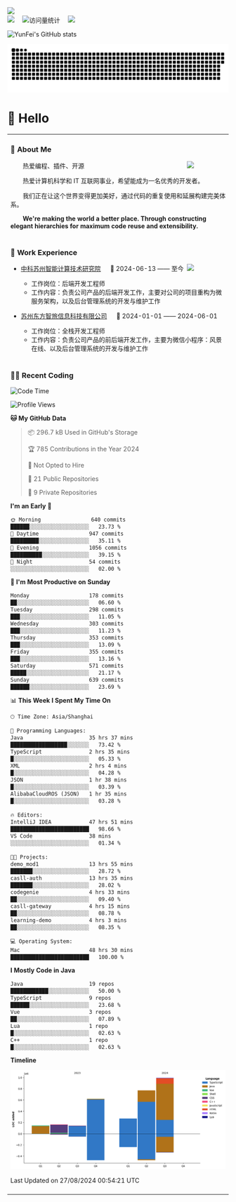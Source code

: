   <!-- dynamic typing effect 动态打字效果 -->
  <div>
    <a href="http://yunfei.plus">
      <img src="https://readme-typing-svg.demolab.com?font=Fira+Code&pause=1000&width=435&lines=console.log(%22Hello%2C%20World%22);祝您今天愉快!&center=true&size=27" />
    </a>
  </div>

  <div>
    <a href="http://yunfei.plus/"><img src="https://img.shields.io/badge/Website-博客-8c36db" /></a>&emsp;
    <!-- visitor -->
    <img src="https://komarev.com/ghpvc/?username=yunfeidog&label=Views&color=orange&style=flat" alt="访问量统计" />&emsp;
    <!-- wakatime -->    
    <a href="https://wakatime.com/@yunfeidog"><img src="https://wakatime.com/badge/user/42d0678c-368b-448b-9a77-5d21c5b55352.svg" /></a>
  </div>

![YunFei's GitHub stats](https://github-readme-stats.vercel.app/api?username=yunfeidog)

![snake](./dist/github-contribution-grid-snake.svg)

#  🙋 Hello

<table>


<tr><td>

### 🤺 About Me

<img align="right" width="88" src="https://cdn.jsdelivr.net/gh/yunfeidog/yunfeidog/assets/images/jobs.png" />

<p>&emsp;&emsp;热爱编程、插件、开源</p>
<p>&emsp;&emsp;热爱计算机科学和 IT 互联网事业，希望能成为一名优秀的开发者。</p>
<p>&emsp;&emsp;我们正在让这个世界变得更加美好，通过代码的重复使用和延展构建完美体系。</p>
<p>&emsp;&emsp;<strong>We're making the world a better place. Through constructing elegant hierarchies for maximum code reuse and extensibility.</strong></p>

</td></tr> 

<tr><td>

### 🏢 Work Experience

<img align="right" width="88" src="https://cdn.jsdelivr.net/gh/yunfeidog/yunfeidog/assets/images/yuanze.png" />

- [中科苏州智能计算技术研究院](http://iict.ac.cn/sy) &emsp; 📌 2024-06-13 —— 至今

  - 工作岗位：后端开发工程师
  - 工作内容：负责公司产品的后端开发工作，主要对公司的项目重构为微服务架构，以及后台管理系统的开发与维护工作

- [苏州东方智旅信息科技有限公司](http://www.leyoobao.com/) &emsp; 📌 2024-01-01 —— 2024-06-01

    - 工作岗位：全栈开发工程师
    - 工作内容：负责公司产品的前后端开发工作，主要为微信小程序：风景在线、以及后台管理系统的开发与维护工作


</td></tr>

<tr><td>

### 👩‍💻 Recent Coding
<!--START_SECTION:waka-->
![Code Time](http://img.shields.io/badge/Code%20Time-1%2C661%20hrs%209%20mins-blue)

![Profile Views](http://img.shields.io/badge/Profile%20Views-0-blue)

**🐱 My GitHub Data** 

> 📦 296.7 kB Used in GitHub's Storage 
 > 
> 🏆 785 Contributions in the Year 2024
 > 
> 🚫 Not Opted to Hire
 > 
> 📜 21 Public Repositories 
 > 
> 🔑 9 Private Repositories 
 > 
**I'm an Early 🐤** 

```text
🌞 Morning                640 commits         ██████░░░░░░░░░░░░░░░░░░░   23.73 % 
🌆 Daytime                947 commits         █████████░░░░░░░░░░░░░░░░   35.11 % 
🌃 Evening                1056 commits        ██████████░░░░░░░░░░░░░░░   39.15 % 
🌙 Night                  54 commits          ░░░░░░░░░░░░░░░░░░░░░░░░░   02.00 % 
```
📅 **I'm Most Productive on Sunday** 

```text
Monday                   178 commits         ██░░░░░░░░░░░░░░░░░░░░░░░   06.60 % 
Tuesday                  298 commits         ███░░░░░░░░░░░░░░░░░░░░░░   11.05 % 
Wednesday                303 commits         ███░░░░░░░░░░░░░░░░░░░░░░   11.23 % 
Thursday                 353 commits         ███░░░░░░░░░░░░░░░░░░░░░░   13.09 % 
Friday                   355 commits         ███░░░░░░░░░░░░░░░░░░░░░░   13.16 % 
Saturday                 571 commits         █████░░░░░░░░░░░░░░░░░░░░   21.17 % 
Sunday                   639 commits         ██████░░░░░░░░░░░░░░░░░░░   23.69 % 
```


📊 **This Week I Spent My Time On** 

```text
🕑︎ Time Zone: Asia/Shanghai

💬 Programming Languages: 
Java                     35 hrs 37 mins      ██████████████████░░░░░░░   73.42 % 
TypeScript               2 hrs 35 mins       █░░░░░░░░░░░░░░░░░░░░░░░░   05.33 % 
XML                      2 hrs 4 mins        █░░░░░░░░░░░░░░░░░░░░░░░░   04.28 % 
JSON                     1 hr 38 mins        █░░░░░░░░░░░░░░░░░░░░░░░░   03.39 % 
AlibabaCloudROS (JSON)   1 hr 35 mins        █░░░░░░░░░░░░░░░░░░░░░░░░   03.28 % 

🔥 Editors: 
IntelliJ IDEA            47 hrs 51 mins      █████████████████████████   98.66 % 
VS Code                  38 mins             ░░░░░░░░░░░░░░░░░░░░░░░░░   01.34 % 

🐱‍💻 Projects: 
demo_mod1                13 hrs 55 mins      ███████░░░░░░░░░░░░░░░░░░   28.72 % 
casll-auth               13 hrs 35 mins      ███████░░░░░░░░░░░░░░░░░░   28.02 % 
codegenie                4 hrs 33 mins       ██░░░░░░░░░░░░░░░░░░░░░░░   09.40 % 
casll-gateway            4 hrs 15 mins       ██░░░░░░░░░░░░░░░░░░░░░░░   08.78 % 
learning-demo            4 hrs 3 mins        ██░░░░░░░░░░░░░░░░░░░░░░░   08.35 % 

💻 Operating System: 
Mac                      48 hrs 30 mins      █████████████████████████   100.00 % 
```

**I Mostly Code in Java** 

```text
Java                     19 repos            ████████████░░░░░░░░░░░░░   50.00 % 
TypeScript               9 repos             ██████░░░░░░░░░░░░░░░░░░░   23.68 % 
Vue                      3 repos             ██░░░░░░░░░░░░░░░░░░░░░░░   07.89 % 
Lua                      1 repo              █░░░░░░░░░░░░░░░░░░░░░░░░   02.63 % 
C++                      1 repo              █░░░░░░░░░░░░░░░░░░░░░░░░   02.63 % 
```



**Timeline**

![Lines of Code chart](https://raw.githubusercontent.com/yunfeidog/yunfeidog/main/assets/bar_graph.png)


 Last Updated on 27/08/2024 00:54:21 UTC
<!--END_SECTION:waka-->

</td></tr>




<tr><td>

